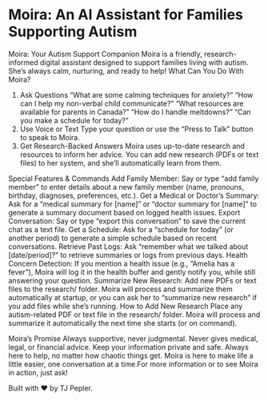 # Moira: An AI Assistant for Families Supporting Autism

Moira: Your Autism Support Companion 
Moira is a friendly, research-informed digital assistant designed to support families living with autism. She’s always calm, nurturing, and ready to help!
What Can You Do With Moira?
1. Ask Questions
“What are some calming techniques for anxiety?”
“How can I help my non-verbal child communicate?”
“What resources are available for parents in Canada?”
“How do I handle meltdowns?”
“Can you make a schedule for today?”
2. Use Voice or Text
Type your question or use the “Press to Talk” button to speak to Moira.
3. Get Research-Backed Answers
Moira uses up-to-date research and resources to inform her advice.
You can add new research (PDFs or text files) to her system, and she’ll automatically learn from them.

Special Features & Commands
Add Family Member:
Say or type “add family member” to enter details about a new family member (name, pronouns, birthday, diagnoses, preferences, etc.).
Get a Medical or Doctor’s Summary:
Ask for a “medical summary for [name]” or “doctor summary for [name]” to generate a summary document based on logged health issues.
Export Conversation:
Say or type “export this conversation” to save the current chat as a text file.
Get a Schedule:
Ask for a “schedule for today” (or another period) to generate a simple schedule based on recent conversations.
Retrieve Past Logs:
Ask “remember what we talked about [date/period]?” to retrieve summaries or logs from previous days.
Health Concern Detection:
If you mention a health issue (e.g., “Amelia has a fever”), Moira will log it in the health buffer and gently notify you, while still answering your question.
Summarize New Research:
Add new PDFs or text files to the research/ folder. Moira will process and summarize them automatically at startup, or you can ask her to “summarize new research” if you add files while she’s running.
How to Add New Research
Place any autism-related PDF or text file in the research/ folder.
Moira will process and summarize it automatically the next time she starts (or on command).

Moira’s Promise
Always supportive, never judgmental.
Never gives medical, legal, or financial advice.
Keep your information private and safe.
Always here to help, no matter how chaotic things get.
Moira is here to make life a little easier, one conversation at a time.For more information or to see Moira in action, just ask!



Built with ❤️ by TJ Pepler.
